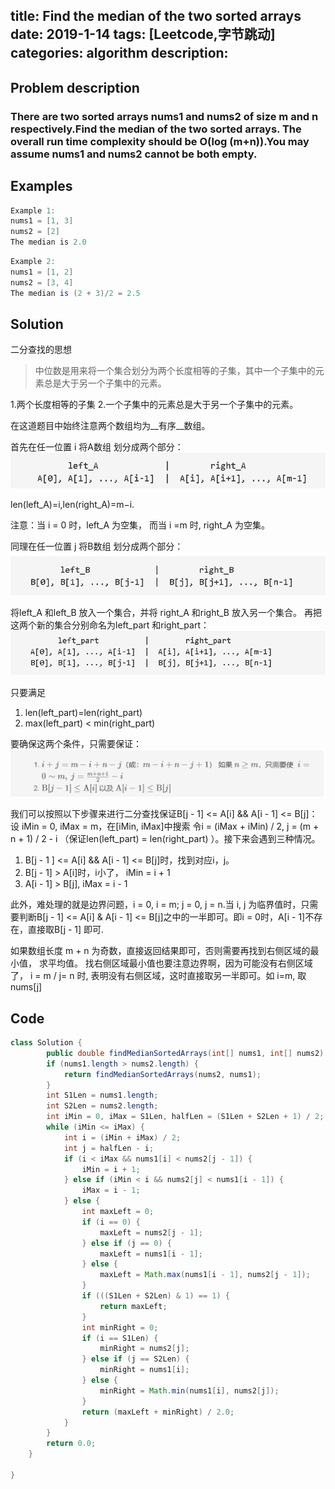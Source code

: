 title: Find the median of the two sorted arrays
date: 2019-1-14
tags: [Leetcode,字节跳动]
categories: algorithm
description:   　　
---
## Problem description
  ### There are two sorted arrays nums1 and nums2 of size m and n respectively.Find the median of the two sorted arrays. The overall run time complexity should be O(log (m+n)).You may assume nums1 and nums2 cannot be both empty.
 ## Examples
``` java
Example 1:
nums1 = [1, 3]
nums2 = [2]
The median is 2.0
```
```java
Example 2:
nums1 = [1, 2]
nums2 = [3, 4]
The median is (2 + 3)/2 = 2.5
```
## Solution
二分查找的思想
> 中位数是用来将一个集合划分为两个长度相等的子集，其中一个子集中的元素总是大于另一个子集中的元素。
 
  1.两个长度相等的子集
   2.一个子集中的元素总是大于另一个子集中的元素。

在这道题目中始终注意两个数组均为__有序__数组。

首先在任一位置 i 将A数组 划分成两个部分：
![partitionA](/images/partitionA.PNG)

len(left_A)=i,len(right_A)=m−i.

注意：当 i = 0 时，left_A 为空集， 而当 i =m 时, right_A 为空集。

同理在任一位置 j 将B数组 划分成两个部分：
![partitionB](/images/partitionB.PNG)

将left_A 和left_B 放入一个集合，并将 right_A 和right_B 放入另一个集合。 再把这两个新的集合分别命名为left_part 和right_part：
![partitionAB](/images/partitionAB.PNG)

只要满足 
1. len(left_part)=len(right_part)
2. max(left_part) < min(right_part)

要确保这两个条件，只需要保证：
![](/images/par_condition.PNG)

我们可以按照以下步骤来进行二分查找保证B[j - 1] <= A[i] && A[i - 1] <=  B[j]：
设 iMin = 0, iMax = m，在[iMin, iMax]中搜索
令i = (iMax + iMin)  / 2, j = (m + n + 1) / 2 - i  （保证len(left_part) = len(right_part)  ）。接下来会遇到三种情况。
1. B[j - 1 ] <= A[i] && A[i - 1] <=  B[j]时，找到对应i，j。
2.  B[j - 1] > A[i]时，i小了， iMin  =  i + 1
3.  A[i - 1] > B[j], iMax = i - 1

此外，难处理的就是边界问题，i = 0, i = m; j = 0, j = n.当 i, j 为临界值时，只需要判断B[j - 1] <= A[i] & A[i - 1] <=  B[j]之中的一半即可。即i = 0时，A[i - 1]不存在，直接取B[j - 1] 即可.

如果数组长度 m + n 为奇数，直接返回结果即可，否则需要再找到右侧区域的最小值， 求平均值。
找右侧区域最小值也要注意边界啊，因为可能没有右侧区域了， i = m / j= n 时, 表明没有右侧区域，这时直接取另一半即可。如 i=m, 取 nums[j]

## Code

```java
class Solution {
        public double findMedianSortedArrays(int[] nums1, int[] nums2) {
        if (nums1.length > nums2.length) {
            return findMedianSortedArrays(nums2, nums1);
        }
        int S1Len = nums1.length;
        int S2Len = nums2.length;
        int iMin = 0, iMax = S1Len, halfLen = (S1Len + S2Len + 1) / 2;
        while (iMin <= iMax) {
            int i = (iMin + iMax) / 2;
            int j = halfLen - i;
            if (i < iMax && nums1[i] < nums2[j - 1]) {
                iMin = i + 1;
            } else if (iMin < i && nums2[j] < nums1[i - 1]) {
                iMax = i - 1;
            } else {
                int maxLeft = 0;
                if (i == 0) {
                    maxLeft = nums2[j - 1];
                } else if (j == 0) {
                    maxLeft = nums1[i - 1];
                } else {
                    maxLeft = Math.max(nums1[i - 1], nums2[j - 1]);
                }
                if (((S1Len + S2Len) & 1) == 1) {
                    return maxLeft;
                }
                int minRight = 0;
                if (i == S1Len) {
                    minRight = nums2[j];
                } else if (j == S2Len) {
                    minRight = nums1[i];
                } else {
                    minRight = Math.min(nums1[i], nums2[j]);
                }
                return (maxLeft + minRight) / 2.0;
            }
        }
        return 0.0;
    }

}
```